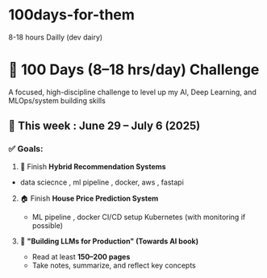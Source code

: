 # 100days-for-them
8-18 hours Dailly  (dev dairy) 

# 🚀 100 Days (8–18 hrs/day) Challenge

A focused, high-discipline challenge to level up my AI,  Deep Learning,  and MLOps/system building skills 


## 📅 This week : June 29 – July 6 (2025) 

### ✅ Goals:

1. 🔗 Finish  **Hybrid Recommendation Systems**
-   data sciecnce , ml pipeline , docker, aws , fastapi

2. 🏠 Finish  **House Price Prediction System**
   -  ML pipeline ,  docker  CI/CD setup  Kubernetes (with monitoring if possible)

3. 📖 **"Building LLMs for Production" (Towards AI book)**
   - Read at least **150–200 pages**
   - Take notes, summarize, and reflect key concepts
